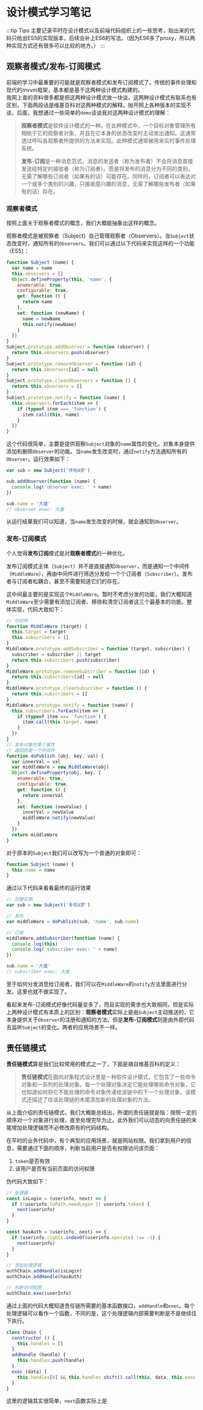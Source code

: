# 设计模式学习笔记

:::tip Tips
主要记录平时在设计模式以及前端代码组织上的一些思考，贴出来的代码只给出ES5的实现版本，后续会补上ES6的写法。（因为ES6多了proxy，所以两种实现方式还有很多可以比较的地方。）
:::  

## 观察者模式/发布-订阅模式  
前端的学习中最重要的可能就是观察者模式和发布订阅模式了。传统的事件处理和现代的mvvm框架，基本都是基于这两种设计模式构建的。  
我网上查的资料很多都是把这两种设计模式放一块谈，这两种设计模式有联系也有区别，下面两段话是维基百科对这两种模式的解释。抛开网上各种版本的实现不谈，后面，我想通过一些简单的`demo`谈谈我对这两种设计模式的理解：  

> **观察者模式**是软件设计模式的一种。在此种模式中，一个目标对象管理所有相依于它的观察者对象，并且在它本身的状态改变时主动发出通知。这通常透过呼叫各观察者所提供的方法来实现。此种模式通常被用来实时事件处理系统。  
>  
> **发布-订阅**是一种消息范式，消息的发送者（称为发布者）不会将消息直接发送给特定的接收者（称为订阅者）。而是将发布的消息分为不同的类别，无需了解哪些订阅者（如果有的话）可能存在。同样的，订阅者可以表达对一个或多个类别的兴趣，只接收感兴趣的消息，无需了解哪些发布者（如果有的话）存在。  

### 观察者模式  

按照上面关于观察者模式的概念，我们大概能抽象出这样的概念。  

观察者模式是被观察者（Subject）自己管理观察者（Observers）。当`Subject`状态改变时，通知所有的`Observers`。我们可以通过以下代码来实现这样的一个功能（ES5）：

```javascript  
function Subject (name) {
  var name = name
  this.observers = []
  Object.defineProperty(this, 'name', {
    enumerable: true,
    configurable: true,
    get: function () {
      return name
    },
    set: function (newName) {
      name = newName
      this.notify(newName)
    }
  })
}
Subject.prototype.addObserver = function (observer) {
  return this.observers.push(observer)
}
Subject.prototype.removeObserver = function (id) {
  return this.observers[id] = null
}
Subject.prototype.cleanObservers = function () {
  return this.observers = []
}
Subject.prototype.notify = function (name) {
  this.observers.forEach(item => {
    if (typeof item === 'function') {
      item.call(this, name)
    }
  })
}
```  

这个代码很简单，主要是提供观察`Subject`对象的`name`属性的变化。对象本身提供添加和删除`Observer`的功能。当`name`发生改变时，通过`notify`方法通知所有的`Observer`。运行效果如下：

```javascript
var sub = new Subject('哆啦A梦')

sub.addObserver(function (name) {
  console.log('observer exec: ' + name)
})

sub.name = '大雄'
// observer exec: 大雄
```
从运行结果我们可以知道，当`name`发生改变的时候，就会通知到`Observer`。  

### 发布-订阅模式  

个人觉得**发布订阅**模式是对**观察者模式**的一种优化。  

发布订阅模式主体（`Subject`）并不是直接通知`Observer`，而是通知一个中间件（`MiddleWare`），再由中间件进行筛选分发给一个个订阅者（`Subscriber`）。发布者与订阅者松耦合，甚至不需要知道它们的存在。  

这中间最主要的是实现这个`MiddleWare`。暂时不考虑分发的功能，我们大概知道`MiddleWare`至少需要有添加订阅者、移除和清空订阅者这三个最基本的功能。整体实现，代码大致如下：

```javascript  
// 中间件
function MiddleWare (target) {
  this.target = target
  this.subscribers = []
}
MiddleWare.prototype.addSubscriber = function (target, subscriber) {
  subscriber = subscriber || target
  return this.subscribers.push(subscriber)
}
MiddleWare.prototype.removeSubscriber = function (id) {
  return this.subscribers[id] = null
}
MiddleWare.prototype.cleanSubscriber = function () {
  return this.subscribers = []
}
MiddleWare.prototype.notify = function (name) {
  this.subscribers.forEach(item => {
    if (typeof item === 'function') {
      item.call(this.target, name)
    }
  })
}
// 发布对象的某个属性
// 返回的是一个中间件
function doPublish (obj, key, val) {
  var innerVal = val
  var middleWare = new MiddleWare(obj)
  Object.defineProperty(obj, key, {
    enumerable: true,
    configurable: true,
    get: function () {
      return innerVal
    },
    set: function (newValue) {
      innerVal = newValue
      middleWare.notify(newValue)
    }
  })
  return middleWare
}
```  

对于原本的`Subject`我们可以改写为一个普通的对象即可：

```javascript  
function Subject (name) {
  this.name = name
}
```  

通过以下代码来看看最终的运行效果  

```javascript
// 创建实例
var sub = new Subject('多啦A梦')

// 发布
var middleWare = doPublish(sub, 'name', sub.name)

// 订阅
middleWare.addSubscriber(function (name) {
  console.log(this)
  console.log('subscriber exec: ' + name)
})

sub.name = '大雄'
// subscriber exec: 大雄
```  

至于如何分发消息给订阅者，我们可以在`MiddleWare`的`notify`方法里面进行分发。这里也就不做实现了。  

看起来发布-订阅模式好像代码量变多了，而且实现的需求也大致相同，但是实际上两种设计模式有本质上的区别：**观察者模式**实际上是由`Subject`主动推送的，它本身提供关于`Observer`的注册和通知的方法。但是**发布-订阅模式**则是由外部代码去监听`Subject`的变化。两者的应用场景不一样。  

## 责任链模式  

**责任链模式**算是我们比较常用的模式之一了，下面是摘自维基百科的定义：  

> **责任链模式**在面向对象程式设计里是一种软件设计模式，它包含了一些命令对象和一系列的处理对象。每一个处理对象决定它能处理哪些命令对象，它也知道如何将它不能处理的命令对象传递给该链中的下一个处理对象。该模式还描述了往该处理链的末尾添加新的处理对象的方法。  

从上面介绍的责任链模式，我们大概能总结出，所谓的责任链就是指：按照一定的顺序对一个对象进行处理，直至处理完毕为止。此外我们可以动态的向责任链的末尾增加处理逻辑而不必修改原有的代码结构。  

在平时的业务代码中，有个典型的应用场景，就是网站权限。我们拿到用户的信息，需要通过下面的顺序，判断当前用户是否有权限访问该页面：  
1. `token`是否有效
2. 该用户是否有当前页面的访问权限  

伪代码大致如下：  

```javascript  
// 处理器
const isLogin = (userinfo, next) => {
  if (!userinfo.toPath.needLogin || userinfo.token) {
    next(userinfo)
  }
}

const hasAuth = (userinfo, next) => {
  if (userinfo.rights.indexOf(userinfo.operate) !== -1) {
    next(userinfo)
  }
}

// 添加处理逻辑
authChain.addHandle(isLogin)
authChain.addHandle(hasAuth)

// 判断访问权限
authChain.exec(userInfo)
```  

通过上面的代码大概知道责任链所需要的基本函数接口，`addHandle`和`exec`。每个处理逻辑可以看作一个函数，不同的是，这个处理逻辑内部需要判断是不是继续往下执行。  

```javascript
class Chain {
  constructor () {
    this.handles = []
  }
  addHandle (handle) {
    this.handles.push(handle)
  }
  exec (data) {
    this.handles[0] && this.handles.shift().call(this, data, this.exec.bind(this))
  }
}
```  

这里的逻辑其实很简单，`next`函数实际上是
